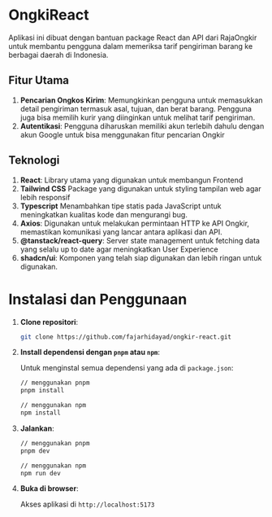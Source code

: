 # OngkiReact

Aplikasi ini dibuat dengan bantuan package React dan API dari RajaOngkir untuk membantu pengguna dalam memeriksa tarif pengiriman barang ke berbagai daerah di Indonesia.

## Fitur Utama

1. **Pencarian Ongkos Kirim**:
   Memungkinkan pengguna untuk memasukkan detail pengiriman termasuk asal, tujuan, dan berat barang. Pengguna juga bisa memilih kurir yang diinginkan untuk melihat tarif pengiriman.
2. **Autentikasi**:
   Pengguna diharuskan memiliki akun terlebih dahulu dengan akun Google untuk bisa menggunakan fitur pencarian Ongkir

## Teknologi

1. **React**:
   Library utama yang digunakan untuk membangun Frontend
2. **Tailwind CSS**
   Package yang digunakan untuk styling tampilan web agar lebih responsif
3. **Typescript**
   Menambahkan tipe statis pada JavaScript untuk meningkatkan kualitas kode dan mengurangi bug.
4. **Axios**:
   Digunakan untuk melakukan permintaan HTTP ke API Ongkir, memastikan komunikasi yang lancar antara aplikasi dan API.
5. **@tanstack/react-query**:
   Server state management untuk fetching data yang selalu up to date agar meningkatkan User Experience
6. **shadcn/ui**:
   Komponen yang telah siap digunakan dan lebih ringan untuk digunakan.

# Instalasi dan Penggunaan

1. **Clone repositori**:

   ```sh
   git clone https://github.com/fajarhidayad/ongkir-react.git
   ```

2. **Install dependensi dengan `pnpm` atau `npm`**:

   Untuk menginstal semua dependensi yang ada di `package.json`:

   ```sh
   // menggunakan pnpm
   pnpm install

   // menggunakan npm
   npm install
   ```

3. **Jalankan**:

   ```sh
   // menggunakan pnpm
   pnpm dev

   // menggunakan npm
   npm run dev
   ```

4. **Buka di browser**:

   Akses aplikasi di `http://localhost:5173`
